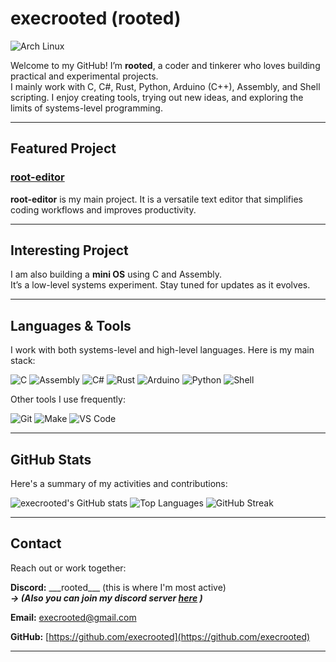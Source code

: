 # execrooted (rooted)
![Arch Linux](https://img.shields.io/badge/Arch_Linux-1793D1?style=for-the-badge&logo=arch-linux&logoColor=white)


Welcome to my GitHub! I’m **rooted**, a coder and tinkerer who loves building practical and experimental projects.  
I mainly work with C, C#, Rust, Python, Arduino (C++), Assembly, and Shell scripting. I enjoy creating tools, trying out new ideas, and exploring the limits of systems-level programming.

---

## Featured Project

### [root-editor](https://github.com/execrooted/root-editor)

**root-editor** is my main project. It is a versatile text editor that simplifies coding workflows and improves productivity.

---

## Interesting Project

I am also building a **mini OS** using C and Assembly.  
It’s a low-level systems experiment. Stay tuned for updates as it evolves.

---

## Languages & Tools

I work with both systems-level and high-level languages. Here is my main stack:

![C](https://img.shields.io/badge/C-555555?style=for-the-badge&logo=c&logoColor=white)
![Assembly](https://img.shields.io/badge/Assembly-555555?style=for-the-badge&logo=programming&logoColor=white)
![C#](https://img.shields.io/badge/C%23-239120?style=for-the-badge&logo=c-sharp&logoColor=white)
![Rust](https://img.shields.io/badge/Rust-000000?style=for-the-badge&logo=rust&logoColor=white)
![Arduino](https://img.shields.io/badge/Arduino-D22222?style=for-the-badge&logo=arduino&logoColor=white)
![Python](https://img.shields.io/badge/Python-3776AB?style=for-the-badge&logo=python&logoColor=white)
![Shell](https://img.shields.io/badge/Shell-121011?style=for-the-badge&logo=gnu-bash&logoColor=white)

Other tools I use frequently:

![Git](https://img.shields.io/badge/Git-F05032?style=for-the-badge&logo=git&logoColor=white)
![Make](https://img.shields.io/badge/Make-000000?style=for-the-badge&logo=gnu-make&logoColor=white)
![VS Code](https://img.shields.io/badge/VS_Code-007ACC?style=for-the-badge&logo=visual-studio-code&logoColor=white)


---

## GitHub Stats
Here's a summary of my activities and contributions:

![execrooted's GitHub stats](https://github-readme-stats.vercel.app/api?username=execrooted&show_icons=true&theme=radical&count_private=true)
![Top Languages](https://github-readme-stats.vercel.app/api/top-langs/?username=execrooted&layout=compact&theme=radical)
![GitHub Streak](https://github-readme-streak-stats.herokuapp.com/?user=execrooted&theme=radical)

---

## Contact

Reach out or work together:

**Discord:** \_\_\_rooted\_\_\_ (this is where I'm most active) <br>
    ***-> (Also you can join my discord server [here](https://discord.gg/ncZKhxCR4q) )***

**Email:** execrooted@gmail.com

**GitHub:** [https://github.com/execrooted](https://github.com/execrooted)

---


